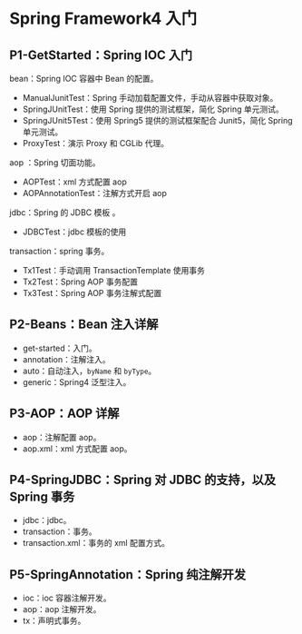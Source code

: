 # Spring Framework4 入门

## P1-GetStarted：Spring IOC 入门

bean：Spring IOC 容器中 Bean 的配置。

- ManualJunitTest：Spring 手动加载配置文件，手动从容器中获取对象。
- SpringJUnitTest：使用 Spring 提供的测试框架，简化 Spring 单元测试。
- SpringJUnit5Test：使用 Spring5 提供的测试框架配合 Junit5，简化 Spring 单元测试。
- ProxyTest：演示 Proxy 和 CGLib 代理。

aop ：Spring 切面功能。

- AOPTest：xml 方式配置 aop
- AOPAnnotationTest：注解方式开启 aop
  
jdbc：Spring 的 JDBC 模板 。

- JDBCTest：jdbc 模板的使用

transaction：spring 事务。

- Tx1Test：手动调用 TransactionTemplate 使用事务
- Tx2Test：Spring AOP 事务配置
- Tx3Test：Spring AOP 事务注解式配置

## P2-Beans：Bean 注入详解

- get-started：入门。
- annotation：注解注入。
- auto：自动注入，`byName` 和 `byType`。
- generic：Spring4 泛型注入。

## P3-AOP：AOP 详解

- aop：注解配置 aop。
- aop.xml：xml 方式配置 aop。

## P4-SpringJDBC：Spring 对 JDBC 的支持，以及 Spring 事务

- jdbc：jdbc。
- transaction：事务。
- transaction.xml：事务的 xml 配置方式。

## P5-SpringAnnotation：Spring 纯注解开发

- ioc：ioc 容器注解开发。
- aop：aop 注解开发。
- tx：声明式事务。
